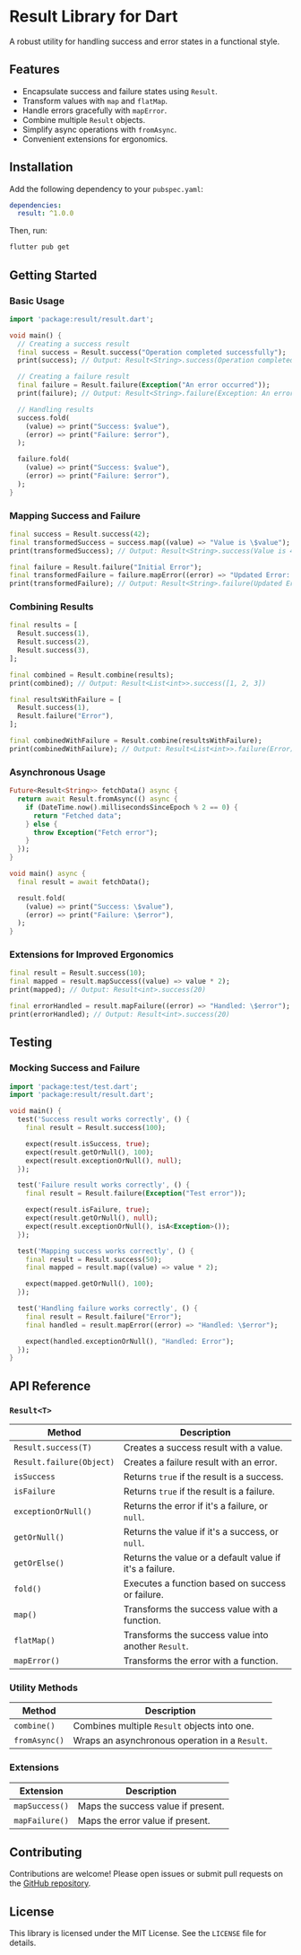 # Result Library for Dart

A robust utility for handling success and error states in a functional style.

## Features

- Encapsulate success and failure states using `Result`.
- Transform values with `map` and `flatMap`.
- Handle errors gracefully with `mapError`.
- Combine multiple `Result` objects.
- Simplify async operations with `fromAsync`.
- Convenient extensions for ergonomics.

## Installation

Add the following dependency to your `pubspec.yaml`:

```yaml
dependencies:
  result: ^1.0.0
```

Then, run:

```bash
flutter pub get
```

## Getting Started

### Basic Usage

```dart
import 'package:result/result.dart';

void main() {
  // Creating a success result
  final success = Result.success("Operation completed successfully");
  print(success); // Output: Result<String>.success(Operation completed successfully)

  // Creating a failure result
  final failure = Result.failure(Exception("An error occurred"));
  print(failure); // Output: Result<String>.failure(Exception: An error occurred)

  // Handling results
  success.fold(
    (value) => print("Success: $value"),
    (error) => print("Failure: $error"),
  );

  failure.fold(
    (value) => print("Success: $value"),
    (error) => print("Failure: $error"),
  );
}
```

### Mapping Success and Failure

```dart
final success = Result.success(42);
final transformedSuccess = success.map((value) => "Value is \$value");
print(transformedSuccess); // Output: Result<String>.success(Value is 42)

final failure = Result.failure("Initial Error");
final transformedFailure = failure.mapError((error) => "Updated Error: \$error");
print(transformedFailure); // Output: Result<String>.failure(Updated Error: Initial Error)
```

### Combining Results

```dart
final results = [
  Result.success(1),
  Result.success(2),
  Result.success(3),
];

final combined = Result.combine(results);
print(combined); // Output: Result<List<int>>.success([1, 2, 3])

final resultsWithFailure = [
  Result.success(1),
  Result.failure("Error"),
];

final combinedWithFailure = Result.combine(resultsWithFailure);
print(combinedWithFailure); // Output: Result<List<int>>.failure(Error)
```

### Asynchronous Usage

```dart
Future<Result<String>> fetchData() async {
  return await Result.fromAsync(() async {
    if (DateTime.now().millisecondsSinceEpoch % 2 == 0) {
      return "Fetched data";
    } else {
      throw Exception("Fetch error");
    }
  });
}

void main() async {
  final result = await fetchData();

  result.fold(
    (value) => print("Success: \$value"),
    (error) => print("Failure: \$error"),
  );
}
```

### Extensions for Improved Ergonomics

```dart
final result = Result.success(10);
final mapped = result.mapSuccess((value) => value * 2);
print(mapped); // Output: Result<int>.success(20)

final errorHandled = result.mapFailure((error) => "Handled: \$error");
print(errorHandled); // Output: Result<int>.success(20)
```

## Testing

### Mocking Success and Failure

```dart
import 'package:test/test.dart';
import 'package:result/result.dart';

void main() {
  test('Success result works correctly', () {
    final result = Result.success(100);

    expect(result.isSuccess, true);
    expect(result.getOrNull(), 100);
    expect(result.exceptionOrNull(), null);
  });

  test('Failure result works correctly', () {
    final result = Result.failure(Exception("Test error"));

    expect(result.isFailure, true);
    expect(result.getOrNull(), null);
    expect(result.exceptionOrNull(), isA<Exception>());
  });

  test('Mapping success works correctly', () {
    final result = Result.success(50);
    final mapped = result.map((value) => value * 2);

    expect(mapped.getOrNull(), 100);
  });

  test('Handling failure works correctly', () {
    final result = Result.failure("Error");
    final handled = result.mapError((error) => "Handled: \$error");

    expect(handled.exceptionOrNull(), "Handled: Error");
  });
}
```

## API Reference

### `Result<T>`

| Method                   | Description                                             |
| ------------------------ | ------------------------------------------------------- |
| `Result.success(T)`      | Creates a success result with a value.                  |
| `Result.failure(Object)` | Creates a failure result with an error.                 |
| `isSuccess`              | Returns `true` if the result is a success.              |
| `isFailure`              | Returns `true` if the result is a failure.              |
| `exceptionOrNull()`      | Returns the error if it's a failure, or `null`.         |
| `getOrNull()`            | Returns the value if it's a success, or `null`.         |
| `getOrElse()`            | Returns the value or a default value if it's a failure. |
| `fold()`                 | Executes a function based on success or failure.        |
| `map()`                  | Transforms the success value with a function.           |
| `flatMap()`              | Transforms the success value into another `Result`.     |
| `mapError()`             | Transforms the error with a function.                   |

### Utility Methods

| Method        | Description                                    |
| ------------- | ---------------------------------------------- |
| `combine()`   | Combines multiple `Result` objects into one.   |
| `fromAsync()` | Wraps an asynchronous operation in a `Result`. |

### Extensions

| Extension      | Description                        |
| -------------- | ---------------------------------- |
| `mapSuccess()` | Maps the success value if present. |
| `mapFailure()` | Maps the error value if present.   |

## Contributing

Contributions are welcome! Please open issues or submit pull requests on the [GitHub repository](https://github.com/evandersondev/result).

## License

This library is licensed under the MIT License. See the `LICENSE` file for details.
